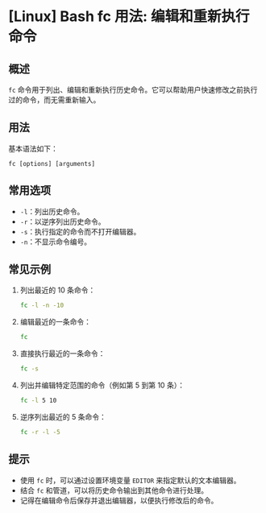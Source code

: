 # [Linux] Bash fc 用法: 编辑和重新执行命令

## 概述
`fc` 命令用于列出、编辑和重新执行历史命令。它可以帮助用户快速修改之前执行过的命令，而无需重新输入。

## 用法
基本语法如下：
```
fc [options] [arguments]
```

## 常用选项
- `-l`：列出历史命令。
- `-r`：以逆序列出历史命令。
- `-s`：执行指定的命令而不打开编辑器。
- `-n`：不显示命令编号。

## 常见示例
1. 列出最近的 10 条命令：
   ```bash
   fc -l -n -10
   ```

2. 编辑最近的一条命令：
   ```bash
   fc
   ```

3. 直接执行最近的一条命令：
   ```bash
   fc -s
   ```

4. 列出并编辑特定范围的命令（例如第 5 到第 10 条）：
   ```bash
   fc -l 5 10
   ```

5. 逆序列出最近的 5 条命令：
   ```bash
   fc -r -l -5
   ```

## 提示
- 使用 `fc` 时，可以通过设置环境变量 `EDITOR` 来指定默认的文本编辑器。
- 结合 `fc` 和管道，可以将历史命令输出到其他命令进行处理。
- 记得在编辑命令后保存并退出编辑器，以便执行修改后的命令。